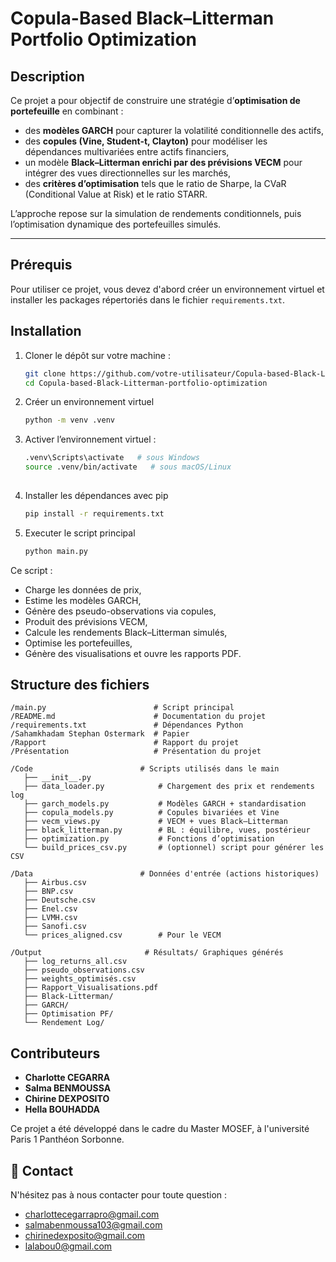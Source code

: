 # Copula-Based Black–Litterman Portfolio Optimization

## Description

Ce projet a pour objectif de construire une stratégie d’**optimisation de portefeuille** en combinant :

- des **modèles GARCH** pour capturer la volatilité conditionnelle des actifs,
- des **copules (Vine, Student-t, Clayton)** pour modéliser les dépendances multivariées entre actifs financiers,
- un modèle **Black–Litterman enrichi par des prévisions VECM** pour intégrer des vues directionnelles sur les marchés,
- des **critères d’optimisation** tels que le ratio de Sharpe, la CVaR (Conditional Value at Risk) et le ratio STARR.

L’approche repose sur la simulation de rendements conditionnels, puis l’optimisation dynamique des portefeuilles simulés.

---

## Prérequis

Pour utiliser ce projet, vous devez d'abord créer un environnement virtuel et installer les packages répertoriés dans le fichier `requirements.txt`.

## Installation

1. Cloner le dépôt sur votre machine :
   ```bash
   git clone https://github.com/votre-utilisateur/Copula-based-Black-Litterman-portfolio-optimization.git
   cd Copula-based-Black-Litterman-portfolio-optimization

2. Créer un environnement virtuel
   ```bash
   python -m venv .venv

3. Activer l’environnement virtuel :
   ```bash
   .venv\Scripts\activate   # sous Windows
   source .venv/bin/activate   # sous macOS/Linux
 
4. Installer les dépendances avec pip
   ```bash
   pip install -r requirements.txt

5. Executer le script principal
   ```bash
   python main.py

Ce script :
- Charge les données de prix,
- Estime les modèles GARCH,
- Génère des pseudo-observations via copules,
- Produit des prévisions VECM,
- Calcule les rendements Black–Litterman simulés,
- Optimise les portefeuilles,
- Génère des visualisations et ouvre les rapports PDF.

## Structure des fichiers
```
/main.py                        # Script principal
/README.md                      # Documentation du projet
/requirements.txt               # Dépendances Python
/Sahamkhadam Stephan Ostermark  # Papier
/Rapport                        # Rapport du projet
/Présentation                   # Présentation du projet

/Code                        # Scripts utilisés dans le main
   ├── __init__.py
   ├── data_loader.py            # Chargement des prix et rendements log
   ├── garch_models.py           # Modèles GARCH + standardisation
   ├── copula_models.py          # Copules bivariées et Vine
   ├── vecm_views.py             # VECM + vues Black–Litterman
   ├── black_litterman.py        # BL : équilibre, vues, postérieur
   ├── optimization.py           # Fonctions d’optimisation
   └── build_prices_csv.py       # (optionnel) script pour générer les CSV

/Data                        # Données d'entrée (actions historiques)
   ├── Airbus.csv
   ├── BNP.csv
   ├── Deutsche.csv
   ├── Enel.csv
   ├── LVMH.csv
   ├── Sanofi.csv
   └── prices_aligned.csv        # Pour le VECM

/Output                       # Résultats/ Graphiques générés 
   ├── log_returns_all.csv
   ├── pseudo_observations.csv
   ├── weights_optimisés.csv
   ├── Rapport_Visualisations.pdf
   ├── Black-Litterman/
   ├── GARCH/
   ├── Optimisation PF/
   └── Rendement Log/
```
## Contributeurs
- **Charlotte CEGARRA**
- **Salma BENMOUSSA**
- **Chirine DEXPOSITO**
- **Hella BOUHADDA**
  
Ce projet a été développé dans le cadre du Master MOSEF, à l'université Paris 1 Panthéon Sorbonne.

## 📩 Contact

N'hésitez pas à nous contacter pour toute question :

- charlottecegarrapro@gmail.com
- salmabenmoussa103@gmail.com
- chirinedexposito@gmail.com
- lalabou0@gmail.com
